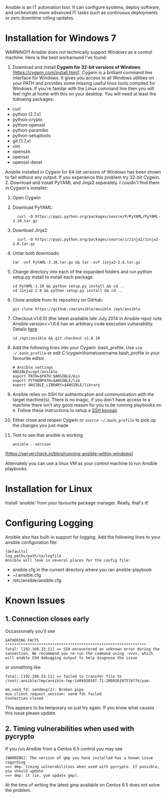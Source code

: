 Ansible is an IT automation tool. It can configure systems, deploy software, and orchestrate more advanced IT tasks such as continuous deployments or zero downtime rolling updates.

Installation for Windows 7
==========================
WARNING!!! Anisble does not technically support Windows as a control machine.  Here is the best workaround I've found:

1. Download and install **Cygwin for 32-bit versions of Windows** [https://cygwin.com/install.html]. Cygwin is a brilliant command line interface for Windows.  It gives you access to all Windows utilities on your PATH and provides some missing useful linux tools compiled for Windows.  If you're familar with the Linux command line then you will feel right at home with this on your desktop. You will need at least the following packages:
 * curl
 * python (2.7.x)
 * python-crypto
 * python-openssl
 * python-paramiko
 * python-setuptools
 * git (1.7.x)
 * vim
 * openssh
 * openssl
 * openssl-devel

 Ansbile installed in Cygwin for 64-bit versions of Windows has been shown to fail without any output.  If you experience this problem try 32-bit Cygwin.
2. Download and install PyYAML and Jinja2 separately. I couldn't find them in Cygwin's installer: 
 1. Open Cygwin
 2. Download PyYAML:
    
    ```
      curl -O https://pypi.python.org/packages/source/P/PyYAML/PyYAML-3.10.tar.gz  
    ```
 3. Download Jinja2:
    
    ```
      curl -O https://pypi.python.org/packages/source/J/Jinja2/Jinja2-2.6.tar.gz  
    ```
 4. Untar both downloads:
    
    ```
    tar -xvf PyYAML-3.10.tar.gz && tar -xvf Jinja2-2.6.tar.gz  
    ```
 5. Change directory into each of the expanded folders and run python setup.py install to install each package.
    
    ```
    cd PyYAML-3.10 && python setup.py install && cd ..  
    cd Jinja2-2.6 && python setup.py install && cd ..  
    ```
3. Clone ansible from its repository on GitHub:

    ```
    git clone https://github.com/ansible/ansible /opt/ansible  
    ```
4. Checkout v1.6.10 (the latest available late July 2014 in Ansible repo) *note* Ansible version<=1.6.6 has an arbitrary code execution vulnerability. Details [here](http://www.ocert.org/advisories/ocert-2014-004.html)
     
    ```
    cd /opt/ansible && git checkout v1.6.10 
    ```
5. Add the following lines into your Cygwin .bash_profile.  Use ```vim ~/.bash_profile``` or edit C:\cygwin\home\username\.bash_profile in your favourite editor.

    ```
    # Ansible settings  
    ANSIBLE=/opt/ansible  
    export PATH=$PATH:$ANSIBLE/bin  
    export PYTHONPATH=$ANSIBLE/lib  
    export ANSIBLE_LIBRARY=$ANSIBLE/library  
    ```
6. Ansible relies on SSH for authentication and communication with the target machine(s).  There is no magic, if you don't have access to a machine there isn't any good reason for you to be running playbooks on it.  Follow these instructions to setup a [SSH keypair](../README.md#ssh-keys).
7. Either close and reopen Cygwin or ```source ~/.bash_profile``` to pick up the changes you just made
8. Test to see that ansible is working

     ```
     ansible --version  
     ```
[https://servercheck.in/blog/running-ansible-within-windows]

Alternately you can use a linux VM as your control machine to run Ansible playbooks.

Installation for Linux
======================
Install 'ansible' from your favourite package manager.  Really, that's it!

Configuring Logging
===================
Ansible also has built-in support for logging. Add the following lines to your ansible configuration file:

```
[defaults] 
log_path=/path/to/logfile
Ansible will look in several places for the config file:
```

* ansible.cfg in the current directory where you ran ansible-playbook
* ~/.ansible.cfg
* /etc/ansible/ansible.cfg

Known Issues
============
## 1. Connection closes early
Occassionally you'll see
```
GATHERING FACTS ***************************************************************
fatal: [192.168.33.11] => SSH encountered an unknown error during the connection. We recommend you re-run the command using -vvvv, which will enable SSH debugging output to help diagnose the issue
```
or something like
```
fatal: [192.168.33.11] => failed to transfer file to /root/.ansible/tmp/ansible-tmp-1404920107.71-206926197576774/yum:

mm_send_fd: sendmsg(2): Broken pipe
mux_client_request_session: send fds failed
Connection closed
```
This appears to be temporary so just try again.  If you know what causes this issue please update.

## 2. Timing vulnerabilities when used with pycrypto
If you run Ansible from a Centos 6.5 control you may see
```
[WARNING]: The version of gmp you have installed has a known issue regarding
==> dmp: timing vulnerabilities when used with pycrypto. If possible, you should update
==> dmp: it (ie. yum update gmp).
```
At the time of writing the latest gmp available on Centos 6.5 does not solve the problem.
